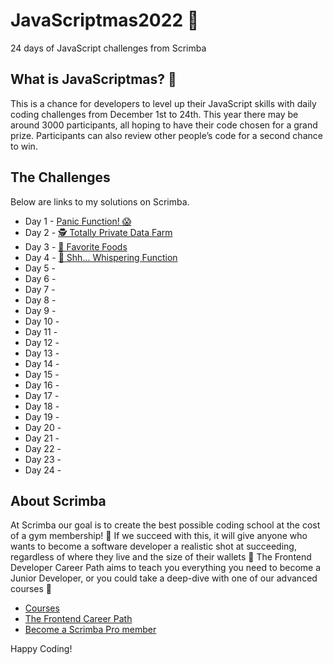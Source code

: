 # JavaScriptmas2022 🎄
24 days of JavaScript challenges from Scrimba

## What is JavaScriptmas? 🎁
This is a chance for developers to level up their JavaScript skills with daily coding challenges from December 1st to 24th. This year there may be around 3000 participants, all hoping to have their code chosen for a grand prize. Participants can also review other people’s code for a second chance to win.

## The Challenges

Below are links to my solutions on Scrimba.

- Day 1 - [Panic Function! 😱](https://scrimba.com/scrim/co96646c89c3586524a6b7f75)
- Day 2 - [🕵️ Totally Private Data Farm](https://scrimba.com/scrim/co2b94c42867eae3e1e56d583)
- Day 3 - [🥐 Favorite Foods](https://scrimba.com/scrim/co22b4767a4f7c40dd9c7f37d)
- Day 4 - [🤫 Shh... Whispering Function](https://scrimba.com/scrim/coc924780a45744007a4c1c66)
- Day 5 - []()
- Day 6 - []()
- Day 7 - []()
- Day 8 - []()
- Day 9 - []()
- Day 10 - []()
- Day 11 - []()
- Day 12 - []()
- Day 13 - []()
- Day 14 - []()
- Day 15 - []()
- Day 16 - []()
- Day 17 - []()
- Day 18 - []()
- Day 19 - []()
- Day 20 - []()
- Day 21 - []()
- Day 22 - []()
- Day 23 - []()
- Day 24 - []()

## About Scrimba

At Scrimba our goal is to create the best possible coding school at the cost of a gym membership! 💜
If we succeed with this, it will give anyone who wants to become a software developer a realistic shot at succeeding, regardless of where they live and the size of their wallets 🎉
The Frontend Developer Career Path aims to teach you everything you need to become a Junior Developer, or you could take a deep-dive with one of our advanced courses 🚀

- [Courses](https://scrimba.com/allcourses)
- [The Frontend Career Path](https://scrimba.com/learn/frontend)
- [Become a Scrimba Pro member](https://scrimba.com/pricing)

Happy Coding!

